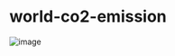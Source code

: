  # world-co2-emission
 
![image](https://user-images.githubusercontent.com/110374451/197116382-357323c5-cbb5-4dbd-84fe-90093e6b15f6.png)

